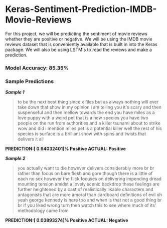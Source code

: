 # Keras-Sentiment-Prediction-IMDB-Movie-Reviews

 For this project, we will be predicting the sentiment of movie reviews whether they are positive or negative. We will be using the IMDB movie reviews dataset that is conveniently available that is built in into the Keras package. We will also be using LSTM's to read the reviews and make a prediction. 
 
### Model Accuracy: 85.35%



### Sample Predictions

**<i>Sample 1</i>**
>to be the next best thing since x files but as always nothing will ever take down that show in my opinion i am telling you it's scary and then suspenseful and then mellow towards the end you have miles as a love puppy with a weird pet that is a new species you have two people on the run from authorities and a killer tsunami about to strike wow and did i mention miles pet is a potential killer well the rest of his species is surface is a brilliant show with spins and twists that delivers it all

**PREDICTION:[ 0.94032401]% Positive
ACTUAL: Positive**

**<i>Sample 2</i>**
>you actually want to die however delivers considerably more br br rather than focus on bare flesh and gore though there is a little of each no sex however the flick focuses on delivering impending dread mounting tension amidst a lovely scenic backdrop these feelings are further heightened by a cast of realistically likable characters and antagonists that are more amoral than cardboard definitions of evil oh yeah george kennedy is here too and when is that not a good thing br br if you liked wrong turn then watch this to see where much of its' methodology came from

**PREDICTION:[ 0.03893274]% Positive
ACTUAL: Negative**

